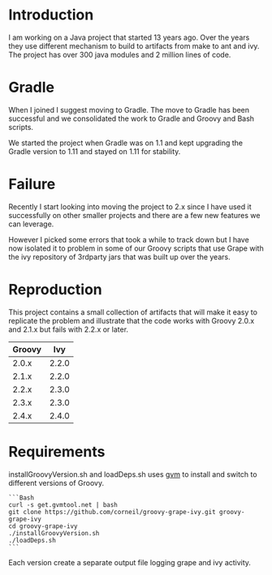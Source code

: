 # Introduction
I am working on a Java project that started 13 years ago. Over the years they use different mechanism to build to artifacts from make to ant and ivy. The project has over 300 java modules and 2 million lines of code.
 
# Gradle 
When I joined I suggest moving to Gradle. The move to Gradle has been successful and we consolidated the work to Gradle and Groovy and Bash scripts. 

We started the project when Gradle was on 1.1 and kept upgrading the Gradle version to 1.11 and stayed on 1.11 for stability.

# Failure
Recently I start looking into moving the project to 2.x since I have used it successfully on other smaller projects and there are a few new features we can leverage.

However I picked some errors that took a while to track down but I have now isolated it to problem in some of our Groovy scripts that use Grape with the ivy repository of 3rdparty jars that was built up over the years.

# Reproduction
This project contains a small collection of artifacts that will make it easy to replicate the problem and illustrate that the code works with Groovy 2.0.x and 2.1.x but fails with 2.2.x or later.


| Groovy | Ivy |
|-------|------|
| 2.0.x | 2.2.0 |
| 2.1.x | 2.2.0 |
| 2.2.x | 2.3.0 |
| 2.3.x | 2.3.0 |
| 2.4.x | 2.4.0 |

  
# Requirements

installGroovyVersion.sh and loadDeps.sh uses [gvm](http://gvmtool.net) to install and switch to different versions of Groovy.

    ```Bash
    curl -s get.gvmtool.net | bash
    git clone https://github.com/corneil/groovy-grape-ivy.git groovy-grape-ivy
    cd groovy-grape-ivy
    ./installGroovyVersion.sh
    ./loadDeps.sh
    ```
    
Each version create a separate output file logging grape and ivy activity.    
